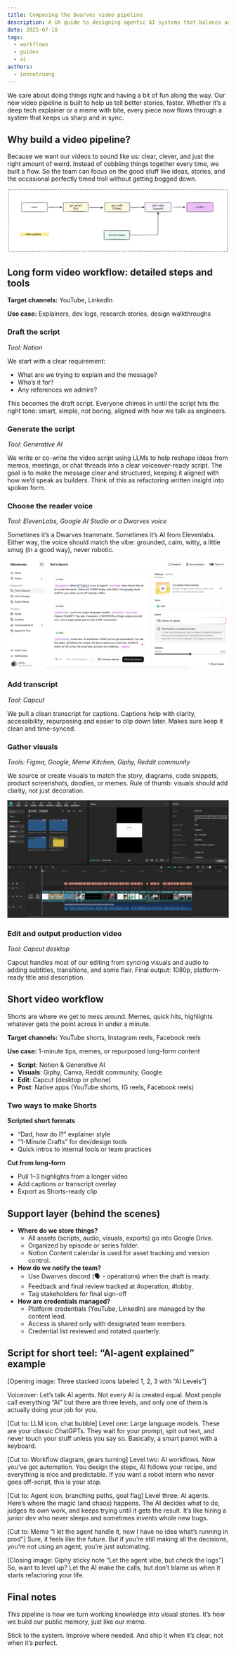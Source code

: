 ```yaml
---
title: Composing the Dwarves video pipeline
description: A UX guide to designing agentic AI systems that balance automation with user control.
date: 2025-07-10
tags:
  - workflows
  - guides
  - ai
authors:
  - innnotruong
---
```


We care about doing things right and having a bit of fun along the way. Our new video pipeline is built to help us tell better stories, faster. Whether it’s a deep tech explainer or a meme with bite, every piece now flows through a system that keeps us sharp and in sync.

## Why build a video pipeline?

Because we want our videos to sound like us: clear, clever, and just the right amount of weird. Instead of cobbling things together every time, we built a flow. So the team can focus on the good stuff like ideas, stories, and the occasional perfectly timed troll without getting bogged down.

![](assets/compose-video-pipeline.png)

## Long form video workflow: detailed steps and tools

**Target channels:** YouTube, LinkedIn

**Use case:**  Explainers, dev logs, research stories, design walkthroughs

### Draft the script

*Tool: Notion*

We start with a clear requirement:

- What are we trying to explain and the message?
- Who’s it for?
- Any references we admire?

This becomes the draft script. Everyone chimes in until the script hits the right tone: smart, simple, not boring, aligned with how we talk as engineers.

### Generate the script

*Tool: Generative AI*

We write or co-write the video script using LLMs to help reshape ideas from memos, meetings, or chat threads into a clear voiceover-ready script. The goal is to make the message clear and structured, keeping it aligned with how we’d speak as builders. Think of this as refactoring written insight into spoken form. 

### Choose the reader voice

*Tool: ElevenLabs, Google AI Studio or a Dwarves voice*

Sometimes it’s a Dwarves teammate. Sometimes it’s AI from Elevenlabs. Either way, the voice should match the vibe: grounded, calm, witty, a little smug (in a good way), never robotic.

![](assets/compose-video-elevenlabs.png)

### Add transcript

*Tool: Capcut*

We pull a clean transcript for captions. Captions help with clarity, accessibility, repurposing and easier to clip down later. Makes sure keep it clean and time-synced.

### Gather visuals

*Tools: Figma, Google, Meme Kitchen, Giphy, Reddit community*

We source or create visuals to match the story, diagrams, code snippets, product screenshots, doodles, or memes. Rule of thumb: visuals should add clarity, not just decoration.

![](assets/compose-video-capcut.png)

### Edit and output production video

*Tool: Capcut desktop*

Capcut handles most of our editing from syncing visuals and audio to adding subtitles, transitions, and some flair. Final output: 1080p, platform-ready title and description.

## Short video workflow

Shorts are where we get to mess around. Memes, quick hits, highlights whatever gets the point across in under a minute.

**Target channels:** YouTube shorts, Instagram reels, Facebook reels

**Use case:** 1-minute tips, memes, or repurposed long-form content

- **Script**: Notion & Generative AI
- **Visuals**: Giphy, Canva, Reddit community, Google
- **Edit**: Capcut (desktop or phone)
- **Post**: Native apps (YouTube shorts, IG reels, Facebook reels)

### Two ways to make Shorts

**Scripted short formats**

- “Dad, how do I?” explainer style
- “1-Minute Crafts” for dev/design tools
- Quick intros to internal tools or team practices

**Cut from long-form**

- Pull 1–3 highlights from a longer video
- Add captions or transcript overlay
- Export as Shorts-ready clip

## Support layer (behind the scenes)

- **Where do we store things?**
    - All assets (scripts, audio, visuals, exports) go into Google Drive.
    - Organized by episode or series folder.
    - Notion Content calendar is used for asset tracking and version control.
- **How do we notify the team?**
    - Use Dwarves discord (🗣・operations) when the draft is ready.
    - Feedback and final review tracked at #operation, #lobby.
    - Tag stakeholders for final sign-off
- **How are credentials managed?**
    - Platform credentials (YouTube, LinkedIn) are managed by the content lead.
    - Access is shared only with designated team members.
    - Credential list reviewed and rotated quarterly.

## Script for short teel: “AI-agent explained” example

[Opening image: Three stacked icons labeled 1, 2, 3 with “AI Levels”]

Voiceover:
Let’s talk AI agents. Not every AI is created equal. Most people call everything “AI” but there are three levels, and only one of them is actually doing your job for you.

[Cut to: LLM icon, chat bubble]
Level one: Large language models. These are your classic ChatGPTs. They wait for your prompt, spit out text, and never touch your stuff unless you say so. Basically, a smart parrot with a keyboard.

[Cut to: Workflow diagram, gears turning]
Level two: AI workflows. Now you’ve got automation. You design the steps, AI follows your recipe, and everything is nice and predictable. If you want a robot intern who never goes off-script, this is your stop.

[Cut to: Agent icon, branching paths, goal flag]
Level three: AI agents. Here’s where the magic (and chaos) happens. The AI decides what to do, judges its own work, and keeps trying until it gets the result. It’s like hiring a junior dev who never sleeps and sometimes invents whole new bugs.

[Cut to: Meme “I let the agent handle it, now I have no idea what’s running in prod”]
Sure, it feels like the future. But if you’re still making all the decisions, you’re not using an agent, you’re just automating.

[Closing image: Giphy sticky note “Let the agent vibe, but check the logs”]
So, want to level up? Let the AI make the calls, but don’t blame us when it starts refactoring your life.

## Final notes

This pipeline is how we turn working knowledge into visual stories. It’s how we build our public memory, just like our memo.

Stick to the system. Improve where needed. And ship it when it’s clear, not when it’s perfect.